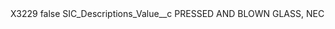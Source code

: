 <?xml version="1.0" encoding="UTF-8"?>
<CustomMetadata xmlns="http://soap.sforce.com/2006/04/metadata" xmlns:xsi="http://www.w3.org/2001/XMLSchema-instance" xmlns:xsd="http://www.w3.org/2001/XMLSchema">
    <label>X3229</label>
    <protected>false</protected>
    <values>
        <field>SIC_Descriptions_Value__c</field>
        <value xsi:type="xsd:string">PRESSED AND BLOWN GLASS, NEC</value>
    </values>
</CustomMetadata>
